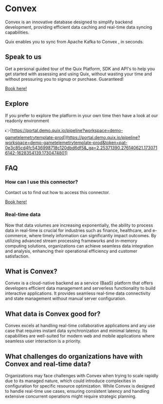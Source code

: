 <!--[tech-name]-->
# Convex

<!--[blurb-about-tech]-->
Convex is an innovative database designed to simplify backend development, providing efficient data caching and real-time data syncing capabilities.

Quix enables you to sync from Apache Kafka <span id="to_or_from">to</span> <span id="techname">Convex</span> , in seconds.

## Speak to us

Get a personal guided tour of the Quix Platform, SDK and API's to help you get started with assessing and using Quix, without wasting your time and without pressuring you to signup or purchase. Guaranteed!

[Book here!](https://share.hsforms.com/1iW0TmZzKQMChk0lxd_tGiw4yjw2?__hstc=175542013.19c333c2ae8002be5fbc6a17a447e442.1730474801833.1730474801833.1730716142494.2&__hssc=175542013.2.1730716142494&__hsfp=3927774151)

## Explore

If you prefer to explore the platform in your own time then have a look at our readonly environment

👉[https://portal.demo.quix.io/pipeline?workspace=demo-gametelemetrytemplate-prod](https://portal.demo.quix.io/pipeline?workspace=demo-gametelemetrytemplate-prod&token=pat-0e3c85cd4fc5436998718c120dbd6df5&_ga=2.25371390.276140621.1730716142-1628354139.1730474801)

## FAQ 

### How can I use this connector?

Contact us to find out how to access this connector.

[Book here!](https://share.hsforms.com/1iW0TmZzKQMChk0lxd_tGiw4yjw2?__hstc=175542013.19c333c2ae8002be5fbc6a17a447e442.1730474801833.1730474801833.1730716142494.2&__hssc=175542013.2.1730716142494&__hsfp=3927774151)

### Real-time data

Now that data volumes are increasing exponentially, the ability to process data in real-time is crucial for industries such as finance, healthcare, and e-commerce, where timely information can significantly impact outcomes. By utilizing advanced stream processing frameworks and in-memory computing solutions, organizations can achieve seamless data integration and analysis, enhancing their operational efficiency and customer satisfaction.

## What is <span id="techname">Convex</span>?

<!--[tech-seo-text]-->
Convex is a cloud-native backend as a service (BaaS) platform that offers developers efficient data management and serverless functionality to build interactive applications. It provides seamless real-time data connectivity and state management without manual server configuration.

## What data is <span id="techname">Convex</span> good for?

<!--[tech-data-seo-text]-->
Convex excels at handling real-time collaborative applications and any use case that requires instant data synchronization and minimal latency. Its capabilities are well-suited for modern web and mobile applications where seamless user interaction is a priority.

## What challenges do organizations have with <span id="techname">Convex</span> and real-time data?

<!--[tech-challenges-seo-text]-->
Organizations may face challenges with Convex when trying to scale rapidly due to its managed nature, which could introduce complexities in configuration for specific resource optimization. While Convex is designed to handle real-time use cases, ensuring consistent latency and handling extensive concurrent operations might require strategic planning.